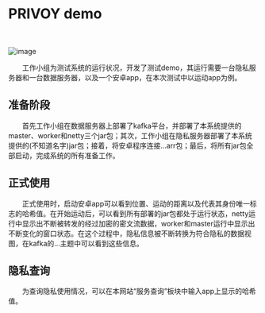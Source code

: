 # PRIVOY demo
<br />

![image](demo.svg)  

&emsp;&emsp;工作小组为测试系统的运行状况，开发了测试demo，其运行需要一台隐私服务器和一台数据服务器，以及一个安卓app，在本次测试中以运动app为例。  
## 准备阶段
&emsp;&emsp;首先工作小组在数据服务器上部署了kafka平台，并部署了本系统提供的master、worker和netty三个jar包；其次，工作小组在隐私服务器部署了本系统提供的(不知道名字)jar包；接着，将安卓程序连接…arr包；最后，将所有jar包全部启动，完成系统的所有准备工作。

## 正式使用
&emsp;&emsp;正式使用时，启动安卓app可以看到位置、运动的距离以及代表其身份唯一标志的哈希值。在开始运动后，可以看到所有部署的jar包都处于运行状态，netty运行中显示出不断被转发的经过加密的密文流数据，worker和master运行中显示出不断变化的窗口状态。在这个过程中，隐私信息被不断转换为符合隐私的数据视图，在kafka的…主题中可以看到这些信息。

## 隐私查询
&emsp;&emsp;为查询隐私使用情况，可以在本网站“服务查询”板块中输入app上显示的哈希值。
